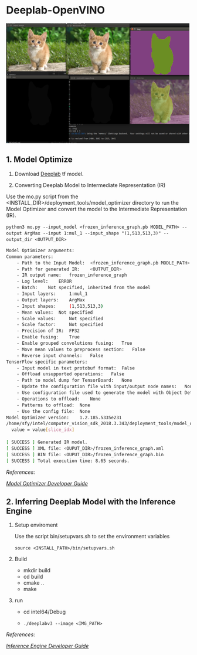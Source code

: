 # Deeplab-OpenVINO

<img src=./pics/example.png width=500>

## 1. Model Optimize

1. Download [Deeplab](https://github.com/tensorflow/models/blob/master/research/deeplab/g3doc/model_zoo.md) tf model.

2. Converting Deeplab Model to Intermediate Representation (IR)

Use the mo.py script from the <INSTALL_DIR>/deployment_tools/model_optimizer directory to run the Model Optimizer and convert the model to the Intermediate Representation (IR).

`python3 mo.py --input_model <frozen_inference_graph.pb MODEL_PATH> --output ArgMax --input 1:mul_1 --input_shape "(1,513,513,3)" --output_dir <OUTPUT_DIR>`

```bash
Model Optimizer arguments:
Common parameters:
	- Path to the Input Model: 	<frozen_inference_graph.pb MODLE_PATH>
	- Path for generated IR: 	<OUTPUT_DIR>
	- IR output name: 	frozen_inference_graph
	- Log level: 	ERROR
	- Batch: 	Not specified, inherited from the model
	- Input layers: 	1:mul_1
	- Output layers: 	ArgMax
	- Input shapes: 	(1,513,513,3)
	- Mean values: 	Not specified
	- Scale values: 	Not specified
	- Scale factor: 	Not specified
	- Precision of IR: 	FP32
	- Enable fusing: 	True
	- Enable grouped convolutions fusing: 	True
	- Move mean values to preprocess section: 	False
	- Reverse input channels: 	False
TensorFlow specific parameters:
	- Input model in text protobuf format: 	False
	- Offload unsupported operations: 	False
	- Path to model dump for TensorBoard: 	None
	- Update the configuration file with input/output node names: 	None
	- Use configuration file used to generate the model with Object Detection API: 	None
	- Operations to offload: 	None
	- Patterns to offload: 	None
	- Use the config file: 	None
Model Optimizer version: 	1.2.185.5335e231
/home/sfy/intel/computer_vision_sdk_2018.3.343/deployment_tools/model_optimizer/mo/front/common/partial_infer/slice.py:90: FutureWarning: Using a non-tuple sequence for multidimensional indexing is deprecated; use `arr[tuple(seq)]` instead of `arr[seq]`. In the future this will be interpreted as an array index, `arr[np.array(seq)]`, which will result either in an error or a different result.
  value = value[slice_idx]

[ SUCCESS ] Generated IR model.
[ SUCCESS ] XML file: <OUPUT_DIR>/frozen_inference_graph.xml
[ SUCCESS ] BIN file: <OUPUT_DIR>/frozen_inference_graph.bin
[ SUCCESS ] Total execution time: 8.65 seconds. 

```

*References*:

[*Model Optimizer Developer Guide*](https://software.intel.com/en-us/articles/OpenVINO-ModelOptimizer)

## 2. Inferring Deeplab Model with the Inference Engine

1. Setup enviroment

    Use the script bin/setupvars.sh to set the environment variables

    `source <INSTALL_PATH>/bin/setupvars.sh`

2. Build

    - mkdir build
    - cd build
    - cmake ..
    - make

3. run

    - cd intel64/Debug

    - `./deeplabv3 --image <IMG_PATH>`

*References*:

[*Inference Engine Developer Guide*](https://software.intel.com/en-us/articles/OpenVINO-InferEngine)